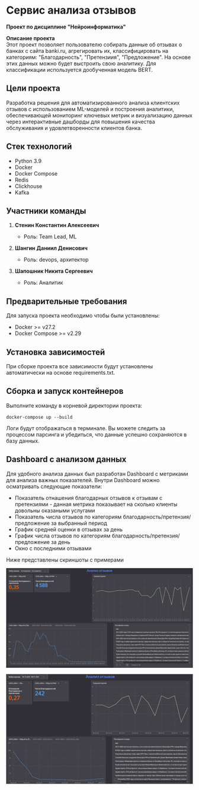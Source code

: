 # Сервис анализа отзывов   
**Проект по дисциплине "Нейроинформатика"** 

**Описание проекта**  
Этот проект позволяет пользователю собирать данные об отзывах о банках с сайта banki.ru, агрегировать их, классифицировать на категориям: "Благодарность", "Претензиия", "Предложение". На основе этих данных можно будет выстроить свою аналитику. Для классификации используется дообученная модель BERT. 

## Цели проекта  
Разработка решения для автоматизированного анализа клиентских отзывов с использованием ML-моделей и построения аналитики, обеспечивающей мониторинг ключевых метрик и визуализацию данных через интерактивные дашборды для повышения качества обслуживания и удовлетворенности клиентов банка.

## Стек технологий  
- Python 3.9
- Docker
- Docker Compose
- Redis
- Clickhouse
- Kafka

## Участники команды  
1. **Стенин Константин Алексеевич**  
   - Роль: Team Lead, ML


2. **Шангин Даниил Денисович**
   - Роль: devops, архитектор

3. **Шапошник Никита Сергеевич** 
   - Роль: Аналитик

## Предварительные требования

Для запуска проекта необходимо чтобы были установлены:

- Docker >= v27.2
- Docker Compose >= v2.29

## Установка зависимостей

При сборке проекта все зависимости будут установлены автоматически на основе   requirements.txt.

## Сборка и запуск контейнеров

Выполните команду в корневой директории проекта:

```
docker-compose up --build
```

Логи будут отображаться в терминале. Вы можете следить за процессом парсинга и убедиться, что данные успешно сохраняются в базу данных.

## Dashboard с анализом данных

Для удобного анализа данных был разработан Dashboard с метриками для анализа важных показателей. Внутри Dashboard можно осматривать следующие показатели:
- Показатель отнашения благодарных отзывов к отзывам с претензиями - данная метрика показывает на сколько клиенты довольны оказаными услугами
- Показатель числа отзывов по категориям благодарность/претензия/предложение за выбранный период
- График средней оценки в отзывах за день
- График числа отзывов по категориям благодарность/претензия/предложение за день
- Окно с последними отзывами

Ниже представлены скриншоты с примерами

![](https://github.com/MrBasten/MLSD_proj/blob/main/image/Dashboard%20Screenshot%202.jpg)

![](https://github.com/MrBasten/MLSD_proj/blob/main/image/%20Dashboard%20Screenshot%201.jpg)


